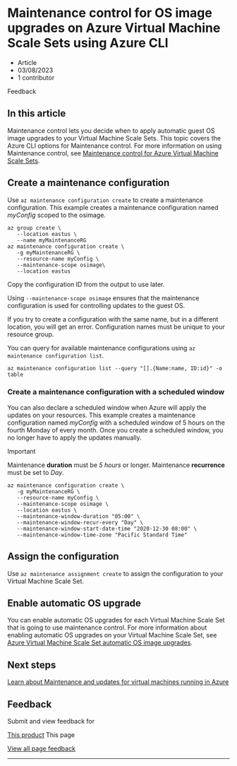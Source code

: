 # Maintenance control for OS image upgrades on Azure Virtual Machine Scale Sets using Azure CLI

* Article
* 03/08/2023
* 1 contributor

Feedback

## In this article

Maintenance control lets you decide when to apply automatic guest OS image upgrades to your Virtual Machine Scale Sets. This topic covers the Azure CLI options for Maintenance control. For more information on using Maintenance control, see [Maintenance control for Azure Virtual Machine Scale Sets](virtual-machine-scale-sets-maintenance-control).

## Create a maintenance configuration

Use `az maintenance configuration create` to create a maintenance configuration. This example creates a maintenance configuration named *myConfig* scoped to the osimage.

```
az group create \
   --location eastus \
   --name myMaintenanceRG
az maintenance configuration create \
   -g myMaintenanceRG \
   --resource-name myConfig \
   --maintenance-scope osimage\
   --location eastus

```

Copy the configuration ID from the output to use later.

Using `--maintenance-scope osimage` ensures that the maintenance configuration is used for controlling updates to the guest OS.

If you try to create a configuration with the same name, but in a different location, you will get an error. Configuration names must be unique to your resource group.

You can query for available maintenance configurations using `az maintenance configuration list`.

```
az maintenance configuration list --query "[].{Name:name, ID:id}" -o table 

```

### Create a maintenance configuration with a scheduled window

You can also declare a scheduled window when Azure will apply the updates on your resources. This example creates a maintenance configuration named *myConfig* with a scheduled window of 5 hours on the fourth Monday of every month. Once you create a scheduled window, you no longer have to apply the updates manually.

Important

Maintenance **duration** must be *5 hours* or longer. Maintenance **recurrence** must be set to *Day*.

```
az maintenance configuration create \
   -g myMaintenanceRG \
   --resource-name myConfig \
   --maintenance-scope osimage \
   --location eastus \
   --maintenance-window-duration "05:00" \
   --maintenance-window-recur-every "Day" \
   --maintenance-window-start-date-time "2020-12-30 08:00" \
   --maintenance-window-time-zone "Pacific Standard Time"

```

## Assign the configuration

Use `az maintenance assignment create` to assign the configuration to your Virtual Machine Scale Set.

## Enable automatic OS upgrade

You can enable automatic OS upgrades for each Virtual Machine Scale Set that is going to use maintenance control. For more information about enabling automatic OS upgrades on your Virtual Machine Scale Set, see [Azure Virtual Machine Scale Set automatic OS image upgrades](../virtual-machine-scale-sets/virtual-machine-scale-sets-automatic-upgrade).

## Next steps

[Learn about Maintenance and updates for virtual machines running in Azure](maintenance-and-updates)

## Feedback

Submit and view feedback for

[This product](https://feedback.azure.com/d365community/forum/ec2f1827-be25-ec11-b6e6-000d3a4f0f1c)
This page

[View all page feedback](https://github.com/MicrosoftDocs/azure-docs/issues)

---
